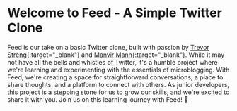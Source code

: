 # Welcome to Feed - A Simple Twitter Clone

Feed is our take on a basic Twitter clone, built with passion by [Trevor Streng](https://github.com/TrevorStreng){:target="_blank"} and [Manvir Mann](https://github.com/mannmanvir){:target="_blank"}. While it may not have all the bells and whistles of Twitter, it's a humble project where we're learning and experimenting with the essentials of microblogging. With Feed, we're creating a space for straightforward conversations, a place to share thoughts, and a platform to connect with others. As junior developers, this project is a stepping stone for us to grow our skills, and we're excited to share it with you. Join us on this learning journey with Feed! 🌱
